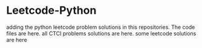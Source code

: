 # Leetcode-Python
adding the python leetcode problem solutions in this repositories. 
The code files are here.
all CTCI problems solutions are here.
some leetcode solutions are here























































































































































































































































































































































































































































































































































































































































































































































































































































































































































